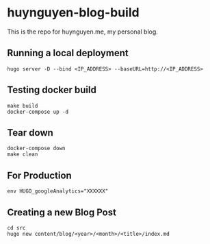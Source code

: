 # huynguyen-blog-build
This is the repo for huynguyen.me, my personal blog.

## Running a local deployment
```
hugo server -D --bind <IP_ADDRESS> --baseURL=http://<IP_ADDRESS>
```

## Testing docker build
```
make build
docker-compose up -d
```

## Tear down
```
docker-compose down
make clean
```

## For Production
```
env HUGO_googleAnalytics="XXXXXX"
```

## Creating a new Blog Post
```
cd src
hugo new content/blog/<year>/<month>/<title>/index.md
```